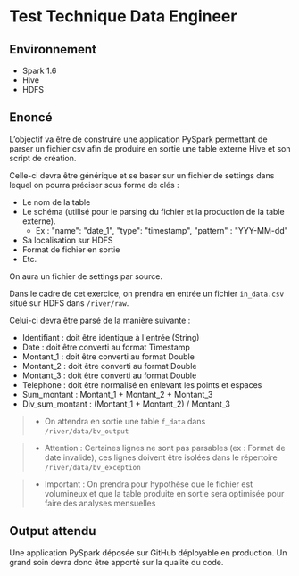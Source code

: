 
# Test Technique Data Engineer

## Environnement
* Spark 1.6
* Hive
* HDFS

## Enoncé
L’objectif va être de construire une application PySpark permettant de parser un fichier csv afin de produire en sortie une table externe Hive et son script de création.

Celle-ci devra être générique et se baser sur un fichier de settings dans lequel on pourra préciser sous forme de clés :

* Le nom de la table
* Le schéma (utilisé pour le parsing du fichier et la production de la table externe).
  * Ex : "name": "date_1", "type": "timestamp", "pattern" : "YYY-MM-dd"
* Sa localisation sur HDFS
* Format de fichier en sortie
* Etc.

On aura un fichier de settings par source.

Dans le cadre de cet exercice, on prendra en entrée un fichier `in_data.csv` situé sur HDFS dans `/river/raw`.

Celui-ci devra être parsé de la manière suivante :

* Identifiant : doit être identique à l'entrée (String)
* Date : doit être converti au format Timestamp
* Montant_1 : doit être converti au format Double
* Montant_2 : doit être converti au format Double
* Montant_3 : doit être converti au format Double
* Telephone : doit être normalisé en enlevant les points et espaces
* Sum_montant : Montant_1 + Montant_2 + Montant_3
* Div_sum_montant : (Montant_1 + Montant_2) / Montant_3

> * On attendra en sortie une table `f_data` dans `/river/data/bv_output`

> * Attention : Certaines lignes ne sont pas parsables (ex : Format de date invalide), ces lignes doivent être isolées dans le répertoire `/river/data/bv_exception`

> * Important : On prendra pour hypothèse que le fichier est volumineux et que la table produite en sortie sera optimisée pour faire des analyses mensuelles


## Output attendu

Une application PySpark déposée sur GitHub déployable en production. Un grand soin devra donc être apporté sur la qualité du code.